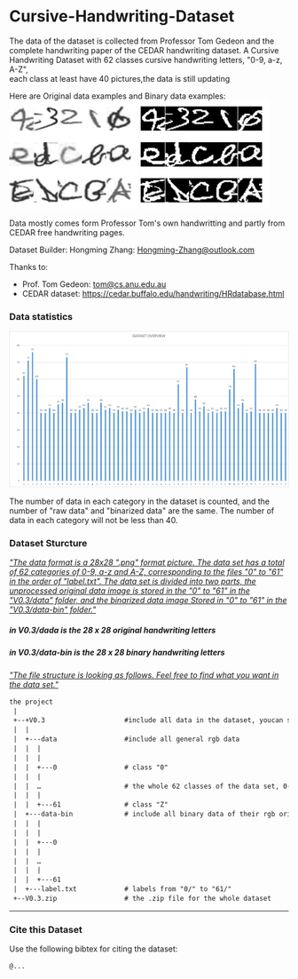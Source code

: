 # Cursive-Handwriting-Dataset


The data of the dataset is collected from Professor Tom Gedeon and the complete handwriting paper of the CEDAR handwriting dataset.
A Cursive Handwriting Dataset with 62 classes cursive handwriting letters, "0-9, a-z, A-Z",\
each class at least have 40 pictures,the data is still updating

Here are Original data examples     and           Binary data examples:\
![](1.png)                            ![](2.png)

Data mostly comes form Professor Tom's own handwritting and partly from CEDAR free handwriting pages.

Dataset Builder:
Hongming Zhang: Hongming-Zhang@outlook.com

Thanks to:
* Prof. Tom Gedeon:  tom@cs.anu.edu.au
* CEDAR dataset: https://cedar.buffalo.edu/handwriting/HRdatabase.html 

### Data statistics


![](3.png) 

The number of data in each category in the dataset is counted, and the number of "raw data" and "binarized data" are the same. The number of data in each category will not be less than 40.

### Dataset Sturcture

*<u>"The data format is a 28x28 ".png" format picture. The data set has a total of 62 categories of 0-9, a-z and A-Z, corresponding to the files "0" to "61" in the order of "label.txt". The data set is divided into two parts, the unprocessed original data image is stored in the "0" to "61" in the "V0.3/data" folder, and the binarized data image Stored in "0" to "61" in the "V0.3/data-bin" folder."</u>*


##### in V0.3/dada is the 28 x 28 original handwriting letters
##### in V0.3/data-bin is the 28 x 28 binary handwriting letters


*<u>"The file structure is looking as follows. Feel free to find what you want in the data set."</u>*

```reStructuredText
the project
 |
 +--+V0.3                    #include all data in the dataset, youcan see each .png data on the page
 |  |
 |  +---data                 #include all general rgb data
 |  |  |
 |  |  |
 |  |  +---0                 # class "0"
 |  |  |
 |  |  …                     # the whole 62 classes of the data set, 0-9, a-z,A-Z
 |  |  |
 |  |  +---61                # class "Z"
 |  +---data-bin             # include all binary data of their rgb origin
 |  |  |
 |  |  |
 |  |  +---0
 |  |  |
 |  |  …
 |  |  |
 |  |  +---61
 |  +---label.txt            # labels from "0/" to "61/"
 +--V0.3.zip                 # the .zip file for the whole dataset
```


------

### Cite this Dataset

Use the following bibtex for citing the dataset: 

```reStructuredText
@...

```
